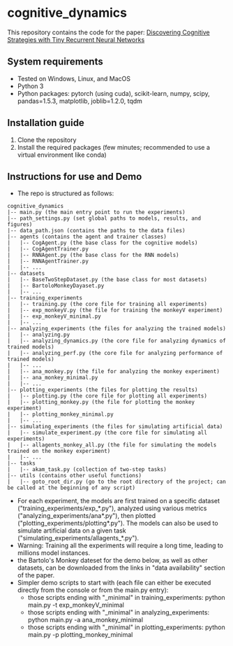 # cognitive_dynamics

This repository contains the code for the paper: 
[Discovering Cognitive Strategies with Tiny Recurrent Neural Networks](https://www.biorxiv.org/content/10.1101/2023.04.12.536629v3)



## System requirements
- Tested on Windows, Linux, and MacOS
- Python 3
- Python packages: pytorch (using cuda), scikit-learn, numpy, scipy, pandas=1.5.3, matplotlib, joblib=1.2.0, tqdm

## Installation guide
1. Clone the repository
2. Install the required packages (few minutes; recommended to use a virtual environment like conda)


[//]: # (Instructions to run on data)

[//]: # (Expected output)

[//]: # (Expected run time for demo)

## Instructions for use and Demo
- The repo is structured as follows:
```
cognitive_dynamics
|-- main.py (the main entry point to run the experiments)
|-- path_settings.py (set global paths to models, results, and figures)
|-- data_path.json (contains the paths to the data files)
|-- agents (contains the agent and trainer classes)
|   |-- CogAgent.py (the base class for the cognitive models)
|   |-- CogAgentTrainer.py
|   |-- RNNAgent.py (the base class for the RNN models)
|   |-- RNNAgentTrainer.py
|   |-- ...
|-- datasets
|   |-- BaseTwoStepDataset.py (the base class for most datasets)
|   |-- BartoloMonkeyDayaset.py
|   |-- ...
|-- training_experiments
|   |-- training.py (the core file for training all experiments)
|   |-- exp_monkeyV.py (the file for training the monkeyV experiment)
|   |-- exp_monkeyV_minimal.py
|   |-- ...
|-- analyzing_experiments (the files for analyzing the trained models)
|   |-- analyzing.py 
|   |-- analyzing_dynamics.py (the core file for analyzing dynamics of trained models)
|   |-- analyzing_perf.py (the core file for analyzing performance of trained models)
|   |-- ...
|   |-- ana_monkey.py (the file for analyzing the monkey experiment)
|   |-- ana_monkey_minimal.py
|   |-- ...
|-- plotting_experiments (the files for plotting the results)
|   |-- plotting.py (the core file for plotting all experiments)
|   |-- plotting_monkey.py (the file for plotting the monkey experiment)
|   |-- plotting_monkey_minimal.py
|   |-- ...
|-- simulating_experiments (the files for simulating artificial data)
|   |-- simulate_experiment.py (the core file for simulating all experiments)
|   |-- allagents_monkey_all.py (the file for simulating the models trained on the monkey experiment) 
|   |-- ...
|-- tasks
|   |-- akam_task.py (collection of two-step tasks)
|-- utils (contains other useful functions)
|   |-- goto_root_dir.py (go to the root directory of the project; can be called at the beginning of any script)

```

- For each experiment, the models are first trained on a specific dataset ("training_experiments/exp_\*.py"), 
analyzed using various metrics ("analyzing_experiments/ana\*.py"), then plotted ("plotting_experiments/plotting\*.py").
The models can also be used to simulate artificial data on a given task ("simulating_experiments/allagents_\*.py").
- Warning: Training all the experiments will require a long time, leading to millions model instances.
- the Bartolo's Monkey dateset for the demo below, as well as other datasets, can be downloaded from the links in "data availability" section of the paper.
- Simpler demo scripts to start with (each file can either be executed directly from the console or from the main.py entry):
  - those scripts ending with "_minimal" in training_experiments: python main.py -t exp_monkeyV_minimal
  - those scripts ending with "_minimal" in analyzing_experiments: python main.py -a ana_monkey_minimal
  - those scripts ending with "_minimal" in plotting_experiments: python main.py -p plotting_monkey_minimal



[//]: # (### Multiprocessing issues:)

[//]: # (- Advanced system settings)

[//]: # (- Advanced tab)

[//]: # (- Performance - Settings button)

[//]: # (- Advanced tab - Change button)

[//]: # (- Uncheck the "Automatically... " checkbox)

[//]: # (- Select the System managed size option box.)

